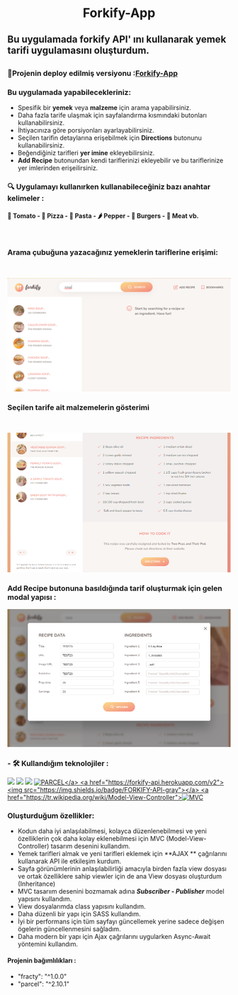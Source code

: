 # <h1 align="center"> Forkify-App</h1>
<!--Forkify-App i, The Complate Javascript Course - 'Jonas Schmedtmann' eşliğinde  oluşturdum.-->
## Bu uygulamada forkify API' ını kullanarak yemek tarifi uygulamasını oluşturdum.

##  <h3>🔴Projenin deploy edilmiş versiyonu :<a href="https://forkify-betul.netlify.app/">Forkify-App</a></h3>
 
### Bu uygulamada yapabilecekleriniz:
* Spesifik bir **yemek** veya **malzeme** için arama yapabilirsiniz.
* Daha fazla tarife ulaşmak için sayfalandırma kısmındaki butonları kullanabilirsiniz.
* İhtiyacınıza göre porsiyonları ayarlayabilirsiniz.
* Seçilen tarifin detaylarına erişebilmek için **Directions** butonunu kullanabilirsiniz.
* Beğendiğiniz tarifleri **yer imine** ekleyebilirsiniz.
* **Add Recipe** butonundan kendi tariflerinizi ekleyebilir ve bu tariflerinize yer imlerinden erişeilirsiniz.

### 🔍 Uygulamayı kullanırken kullanabileceğiniz bazı anahtar kelimeler :

####  🍅 Tomato - 🍕 Pizza - 🍝 Pasta - 🌶 Pepper - 🍔 Burgers - 🍗 Meat  vb.

<br>

### Arama çubuğuna yazacağınız yemeklerin tariflerine erişimi:

<br>

![Forkify-App](src/img/tarifler.png)

### Seçilen tarife ait malzemelerin gösterimi

<br>

![Forkify-App](src/img/malzemeler.png)

### **Add Recipe** butonuna basıldığında tarif oluşturmak için gelen modal yapısı :

![Forkify-App](src/img/modal.png)



### - 🛠 Kullandığım teknolojiler :
 <img src="https://img.shields.io/badge/-JavaScript-black?style=flat&logo=javascript"/> <img src="https://img.shields.io/badge/-SCSS-pink?style=flat&logo=scss"/> <img src="https://img.shields.io/badge/-HTML5-E34F26?style=flat&logo=html5&logoColor=white"> <a href="https://parceljs.org/">![PARCEL](https://img.shields.io/badge/-PARCEL-orange?style=flat&logo=parcel")</a> <a href="https://forkify-api.herokuapp.com/v2"><img src="https://img.shields.io/badge/FORKIFY-API-gray"></a> <a href="https://tr.wikipedia.org/wiki/Model-View-Controller">![MVC](https://img.shields.io/badge/-MVC-white)</a>

###  Oluşturduğum özellikler:
* Kodun daha iyi anlaşılabilmesi, kolayca düzenlenebilmesi ve yeni özelliklerin çok daha kolay eklenebilmesi için MVC (Model-View-Controller) tasarım desenini kullandım.
* Yemek tarifleri almak ve yeni tarifleri eklemek için **AJAX ** çağrılarını kullanarak API ile etkileşim kurdum.
* Sayfa görünümlerinin anlaşılabilirliği amacıyla birden fazla view dosyası ve ortak özelliklere sahip viewler için de ana View dosyası oluşturdum (Inheritance)
* MVC tasarıım desenini bozmamak adına  ***Subscriber - Publisher*** model yapısını kullandım.
* View dosyalarımda class yapısını kullandım.
* Daha düzenli bir yapı için SASS kullandım.
* İyi bir performans için tüm sayfayı güncellemek yerine sadece değişen ögelerin güncellenmesini sağladım.
* Daha modern bir yapı için Ajax çağrılarını uygularken Async-Await yöntemini kullandım. 

#### Projenin bağımlılıkları :
* "fracty": "^1.0.0"
* "parcel": "^2.10.1"
